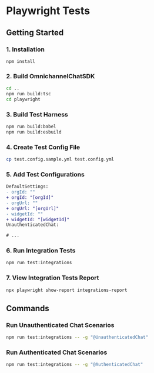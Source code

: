 # Playwright Tests

## Getting Started

### 1. Installation
```
npm install
```

### 2. Build OmnichannelChatSDK

```sh
cd ..
npm run build:tsc
cd playwright
```

### 3. Build Test Harness

```sh
npm run build:babel
npm run build:esbuild
```

### 4. Create Test Config File

```sh
cp test.config.sample.yml test.config.yml
```

### 5. Add Test Configurations

```diff
DefaultSettings:
- orgId: ""
+ orgId: "[orgId]"
- orgUrl: ""
+ orgUrl: "[orgUrl]"
- widgetId: ""
+ widgetId: "[widgetId]"
UnauthenticatedChat:

# ...
```

### 6. Run Integration Tests

```sh
npm run test:integrations
```

### 7. View Integration Tests Report

```sh
npx playwright show-report integrations-report
```

## Commands

### Run Unauthenticated Chat Scenarios

```sh
npm run test:integrations -- -g "@UnauthenticatedChat"
```

### Run Authenticated Chat Scenarios

```sh
npm run test:integrations -- -g "@AuthenticatedChat"
```